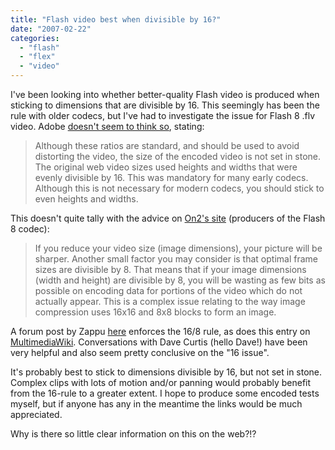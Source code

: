 ```yaml
---
title: "Flash video best when divisible by 16?"
date: "2007-02-22"
categories: 
  - "flash"
  - "flex"
  - "video"
---
```


I've been looking into whether better-quality Flash video is produced when sticking to dimensions that are divisible by 16. This seemingly has been the rule with older codecs, but I've had to investigate the issue for Flash 8 .flv video. Adobe [doesn't seem to think so](http://www.adobe.com/devnet/flash/articles/encoding_video_print.html), stating:

> Although these ratios are standard, and should be used to avoid distorting the video, the size of the encoded video is not set in stone. The original web video sizes used heights and widths that were evenly divisible by 16. This was mandatory for many early codecs. Although this is not necessary for modern codecs, you should stick to even heights and widths.

This doesn't quite tally with the advice on [On2's site](http://www.on2.com/support-resources/flix-tutorials/flashvideoquality/) (producers of the Flash 8 codec):

> If you reduce your video size (image dimensions), your picture will be sharper. Another small factor you may consider is that optimal frame sizes are divisible by 8. That means that if your image dimensions (width and height) are divisible by 8, you will be wasting as few bits as possible on encoding data for portions of the video which do not actually appear. This is a complex issue relating to the way image compression uses 16x16 and 8x8 blocks to form an image.

A forum post by Zappu [here](http://videocharge.com/forum/index.php?t=msg&goto=464&S=42d398f2290db0518f0610495b92d917) enforces the 16/8 rule, as does this entry on [MultimediaWiki](http://wiki.multimedia.cx/index.php?title=On2_VP6). Conversations with Dave Curtis (hello Dave!) have been very helpful and also seem pretty conclusive on the "16 issue".

It's probably best to stick to dimensions divisible by 16, but not set in stone. Complex clips with lots of motion and/or panning would probably benefit from the 16-rule to a greater extent. I hope to produce some encoded tests myself, but if anyone has any in the meantime the links would be much appreciated.

Why is there so little clear information on this on the web?!?
